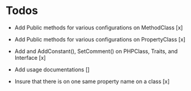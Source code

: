 # Todos

- Add Public methods for various configurations on MethodClass [x]
- Add Public methods for various configurations on PropertyClass [x]
- Add and AddConstant(), SetComment() on PHPClass, Traits, and Interface [x]
- Add usage documentations []

- Insure that there is on one same property name on a class [x]
